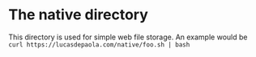 # The native directory

This directory is used for simple web file storage. An example would be ```curl https://lucasdepaola.com/native/foo.sh | bash```
